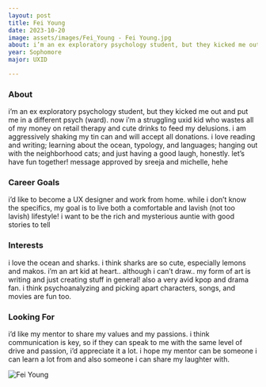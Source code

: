 ```yaml
---
layout: post
title: Fei Young 
date: 2023-10-20
image: assets/images/Fei_Young - Fei Young.jpg
about: i’m an ex exploratory psychology student, but they kicked me out and put me in a different psych (ward). now i’m a struggling uxid kid who wastes all of my money on retail therapy and cute drinks to feed my delusions. i am aggressively shaking my tin can and will accept all donations. i love reading and writing; learning about the ocean, typology, and languages; hanging out with the neighborhood cats; and just having a good laugh, honestly. let’s have fun together! message approved by sreeja and michelle, hehe 
year: Sophomore
major: UXID

---
```


### About

i’m an ex exploratory psychology student, but they kicked me out and put me in a different psych (ward). now i’m a struggling uxid kid who wastes all of my money on retail therapy and cute drinks to feed my delusions. i am aggressively shaking my tin can and will accept all donations. i love reading and writing; learning about the ocean, typology, and languages; hanging out with the neighborhood cats; and just having a good laugh, honestly. let’s have fun together! message approved by sreeja and michelle, hehe 

### Career Goals

i’d like to become a UX designer and work from home. while i don’t know the specifics, my goal is to live both a comfortable and lavish (not too lavish) lifestyle! i want to be the rich and mysterious auntie with good stories to tell 

### Interests

i love the ocean and sharks. i think sharks are so cute, especially lemons and makos. i’m an art kid at heart.. although i can’t draw.. my form of art is writing and just creating stuff in general! also a very avid kpop and drama fan. i think psychoanalyzing and picking apart characters, songs, and movies are fun too. 

### Looking For

i’d like my mentor to share my values and my passions. i think communication is key, so if they can speak to me with the same level of drive and passion, i’d appreciate it a lot. i hope my mentor can be someone i can learn a lot from and also someone i can share my laughter with.

<div class="text-center my-5">
    <img src="https://sase-drexel.github.io/mentorship-2023/assets/images/Fei_Young - Fei Young.jpg" alt="Fei Young" class="rounded post-img" />
</div>
